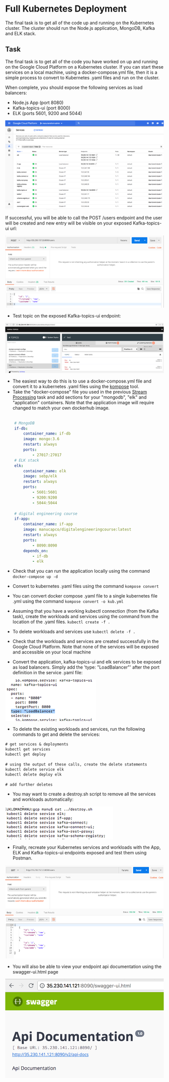 # Full Kubernetes Deployment

The final task is to get all of the code up and running on the Kubernetes cluster. The cluster should run the Node.js application, MongoDB, Kafka and ELK stack.

## Task

The final task is to get all of the code you have worked on up and running on the Google Cloud Platform on a Kubernetes cluster. If you can start these services on a local machine, using a docker-compose.yml file, then it is a simple process to convert to Kubernetes .yaml files and run on the cluster.

When complete, you should expose the following services as load balancers:

* Node.js App (port 8080)
* Kafka-topics-ui (port 8000)
* ELK (ports 5601, 9200 and 5044)

![services](../attachments/437616661/437747724.png?height=250)

If successful, you will be able to call the POST /users endpoint and the user will be created and new entry will be visible on your exposed Kafka-topics-ui url:

![postman](../attachments/437616661/437682236.png?height=250)

* Test topic on the exposed Kafka-topics-ui endpoint:

![topics](../attachments/437616661/437813276.png?height=250)

* The easiest way to do this is to use a docker-compose.yml file and convert it to a kubernetes .yaml files using the [kompose](http://kompose.io/) tool.
* Take the "docker-compose" file you used in the previous [Stream Processing](Stream_Processing) task and add sections for your "mongodb", "elk" and "application" containers. Note that the application image will require changed to match your own dockerhub image.

```yaml

    # MongoDB
    if-db:
        container_name: if-db
        image: mongo:3.6
        restart: always
        ports:
            - 27017:27017
    # ELK stack
    elk:
        container_name: elk
        image: sebp/elk
        restart: always
        ports:
            - 5601:5601
            - 9200:9200
            - 5044:5044

    # digital engineering course
    if-app:
        container_name: if-app
        image: manucapco/digitalengineeringcourse:latest
        restart: always
        ports:
            - 8090:8090
        depends_on:
            - if-db
            - elk
```

* Check that you can run the application locally using the command `docker-compose up -d`

* Convert to kubernetes .yaml files using the command `kompose convert`

* You can convert docker compose .yaml file to a single kubernetes file .yml using the command `kompose convert -o kub.yml`

* Assuming that you have a working kubectl connection (from the Kafka task), create the workloads and services using the command from the location of the .yaml files. `kubectl create -f .`

* To delete workloads and services use `kubectl delete -f .`

* Check that the workloads and services are created successfully in the Google Cloud Platform. Note that none of the services will be exposed and accessible on your local machine

* Convert the application, kafka-topics-ui and elk services to be exposed as load balancers. Simply add the 'type: "LoadBalancer"' after the port definition in the service .yaml file:

![yaml](../attachments/437616661/437747729.png?height=250)

* To delete the existing workloads and services, run the following commands to get and delete the services:

```shell
# get services & deployments
kubectl get services
kubectl get deploy

# using the output of these calls, create the delete statements
kubectl delete service elk
kubectl delete deploy elk

# add further deletes
```

* You may want to create a destroy.sh script to remove all the services and workloads automatically:

![output](../attachments/437616661/437813287.png?height=250)

* Finally, recreate your Kubernetes services and workloads with the App, ELK and Kafka-topics-ui endpoints exposed and test them using Postman.

![postmane](../attachments/437616661/437813292.png?height=250)

* You will also be able to view your endpoint api documentation using the swagger-ui.html page

![swagger](../attachments/437616661/437911579.png?height=250)
